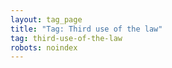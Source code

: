 ```yaml
---
layout: tag_page
title: "Tag: Third use of the law"
tag: third-use-of-the-law
robots: noindex
---
```

